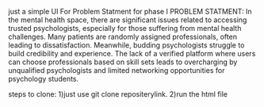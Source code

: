 just a simple UI For Problem Statment for phase I
PROBLEM STATMENT:
In the mental health space, there are significant issues related to accessing trusted psychologists, especially for those suffering from mental health challenges. Many patients are randomly assigned professionals, often leading to dissatisfaction. Meanwhile, budding psychologists struggle to build credibility and experience. The lack of a verified platform where users can choose professionals based on skill sets leads to overcharging by unqualified psychologists and limited networking opportunities for psychology students.

steps to clone:
1)just use git clone repositerylink.
2)run the html file
